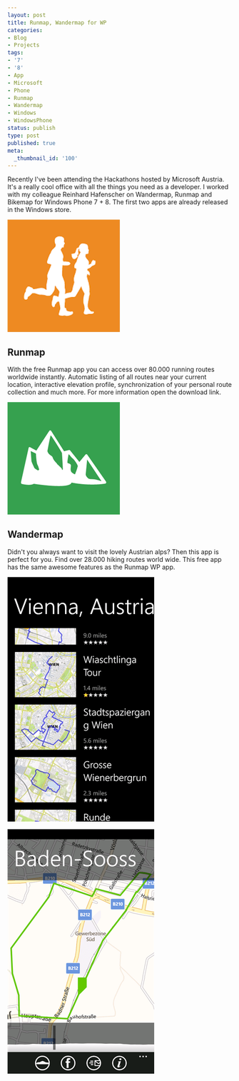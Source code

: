 ```yaml
---
layout: post
title: Runmap, Wandermap for WP
categories:
- Blog
- Projects
tags:
- '7'
- '8'
- App
- Microsoft
- Phone
- Runmap
- Wandermap
- Windows
- WindowsPhone
status: publish
type: post
published: true
meta:
  _thumbnail_id: '100'
---
```


Recently I've been attending the Hackathons hosted by Microsoft Austria. It's a really cool office with all the things you need as a developer. I worked with my colleague Reinhard Hafenscher on Wandermap, Runmap and Bikemap for Windows Phone 7 + 8. The first two apps are already released in the Windows store.
  
      
[![](/squarespace_images/static_545299aae4b0e9514fe30c95_54529a29e4b025a90f45cc50_5452b8ebe4b09e40901442b3_1414707435297_d5aba784-9360-45af-82c9-6869421961ca.png)](http://www.windowsphone.com/de-de/store/app/runmap/8aa1921b-af12-44cf-9824-4c6190a7fc61)
  


## Runmap


With the free Runmap app you can access over 80.000 running routes worldwide instantly. Automatic listing of all routes near your current location, interactive elevation profile, synchronization of your personal route collection and much more. For more information open the download link.
  
      
[![](/squarespace_images/static_545299aae4b0e9514fe30c95_54529a29e4b025a90f45cc50_5452b8fee4b04718b2f4d6fd_1414707458156_24c7c8dc-c17d-4b8e-94ea-034b306b8e23.png)](http://www.windowsphone.com/de-de/store/app/wandermap/dab86113-fcf6-4373-999f-4496c1eb0f3b)
  


## Wandermap


Didn't you always want to visit the lovely Austrian alps? Then this app is perfect for you. Find over 28.000 hiking routes world wide. This free app has the same awesome features as the Runmap WP app.



![](/squarespace_images/static_545299aae4b0e9514fe30c95_54529a29e4b025a90f45cc50_5452b97fe4b0be143dac2750_1414707584441_dd9df3be-bb99-4712-8ad3-50b3c959dd96.png)
  

  
   
![](/squarespace_images/static_545299aae4b0e9514fe30c95_54529a29e4b025a90f45cc50_5452b97fe4b0aba8e81606e3_1414707584189_f2517a1e-b34d-4543-8acd-59590d0ca744.png)
